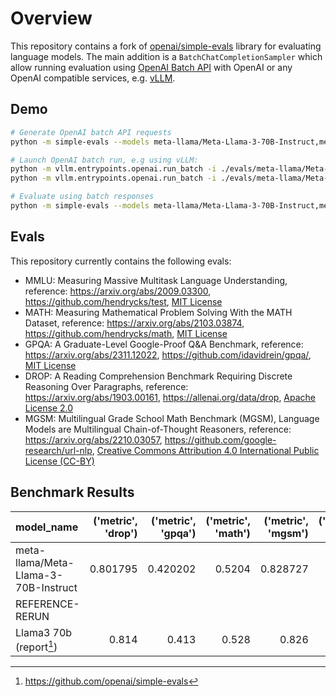 # Overview

This repository contains a fork of [openai/simple-evals](https://github.com/openai/simple-evals) library for evaluating language models. The main addition is a `BatchChatCompletionSampler` which allow running evaluation using [OpenAI Batch API](https://platform.openai.com/docs/api-reference/batch) with OpenAI or any OpenAI compatible services, e.g. [vLLM](https://github.com/vllm-project/vllm/blob/main/examples/offline_inference_openai.md).

## Demo

```bash
# Generate OpenAI batch API requests
python -m simple-evals --models meta-llama/Meta-Llama-3-70B-Instruct,meta-llama/Meta-Llama-3-8B-Instruct --working_dir=./evals --instrument=True

# Launch OpenAI batch run, e.g using vLLM:
python -m vllm.entrypoints.openai.run_batch -i ./evals/meta-llama/Meta-Llama-3-70B-Instruct/requests.jsonl -o ./evals/meta-llama/Meta-Llama-3-70B-Instruct/responses.jsonl --model meta-llama/Meta-Llama-3-70B-Instruct --disable-log-requests --tensor-parallel-size=4
python -m vllm.entrypoints.openai.run_batch -i ./evals/meta-llama/Meta-Llama-3-8B-Instruct/requests.jsonl -o ./evals/meta-llama/Meta-Llama-3-8B-Instruct/responses.jsonl --model meta-llama/Meta-Llama-3-8B-Instruct --disable-log-requests

# Evaluate using batch responses
python -m simple-evals --models meta-llama/Meta-Llama-3-70B-Instruct,meta-llama/Meta-Llama-3-8B-Instruct --working_dir=./evals
```

## Evals

This repository currently contains the following evals:

- MMLU: Measuring Massive Multitask Language Understanding, reference: https://arxiv.org/abs/2009.03300, https://github.com/hendrycks/test, [MIT License](https://github.com/hendrycks/test/blob/master/LICENSE)
- MATH: Measuring Mathematical Problem Solving With the MATH Dataset, reference: https://arxiv.org/abs/2103.03874, https://github.com/hendrycks/math, [MIT License](https://github.com/idavidrein/gpqa/blob/main/LICENSE)
- GPQA: A Graduate-Level Google-Proof Q&A Benchmark, reference: https://arxiv.org/abs/2311.12022, https://github.com/idavidrein/gpqa/, [MIT License](https://github.com/idavidrein/gpqa/blob/main/LICENSE)
- DROP: A Reading Comprehension Benchmark Requiring Discrete Reasoning Over Paragraphs, reference: https://arxiv.org/abs/1903.00161, https://allenai.org/data/drop, [Apache License 2.0](https://github.com/allenai/allennlp-models/blob/main/LICENSE)
- MGSM: Multilingual Grade School Math Benchmark (MGSM), Language Models are Multilingual Chain-of-Thought Reasoners, reference: https://arxiv.org/abs/2210.03057, https://github.com/google-research/url-nlp, [Creative Commons Attribution 4.0 International Public License (CC-BY)](https://github.com/google-research/url-nlp/blob/main/LICENSE)

## Benchmark Results
| model_name                           |   ('metric', 'drop') |   ('metric', 'gpqa') |   ('metric', 'math') |   ('metric', 'mgsm') |   ('metric', 'mmlu') |
|:-------------------------------------|---------------------:|---------------------:|---------------------:|---------------------:|---------------------:|
| meta-llama/Meta-Llama-3-70B-Instruct |             0.801795 |             0.420202 |               0.5204 |             0.828727 |               0.7956 |
| REFERENCE-RERUN                         |               |       |            |            |            |            |                     |
| Llama3 70b (report[^1])                |    0.814    |    0.413    |    0.528    |    0.826       |        0.802         |

[^1]: https://github.com/openai/simple-evals
